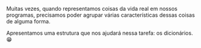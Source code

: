Muitas vezes, quando representamos coisas da vida real em nossos programas, precisamos poder agrupar várias características dessas coisas de alguma forma.

Apresentamos uma estrutura que nos ajudará nessa tarefa: os dicionários. :grin:
